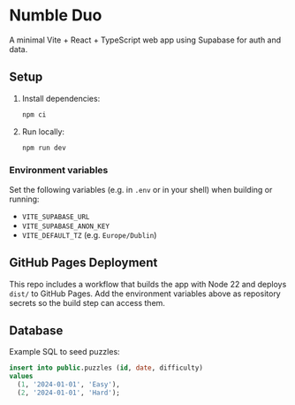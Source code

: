 # Numble Duo

A minimal Vite + React + TypeScript web app using Supabase for auth and data.

## Setup

1. Install dependencies:
   ```bash
   npm ci
   ```
2. Run locally:
   ```bash
   npm run dev
   ```

### Environment variables
Set the following variables (e.g. in `.env` or in your shell) when building or running:

- `VITE_SUPABASE_URL`
- `VITE_SUPABASE_ANON_KEY`
- `VITE_DEFAULT_TZ` (e.g. `Europe/Dublin`)

## GitHub Pages Deployment

This repo includes a workflow that builds the app with Node 22 and deploys `dist/` to GitHub Pages. Add the environment variables above as repository secrets so the build step can access them.

## Database

Example SQL to seed puzzles:

```sql
insert into public.puzzles (id, date, difficulty)
values
  (1, '2024-01-01', 'Easy'),
  (2, '2024-01-01', 'Hard');
```
 
